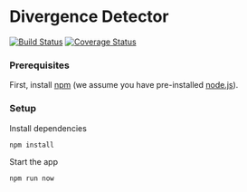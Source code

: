 # Divergence Detector

[![Build Status](https://travis-ci.org/karthikb/test.svg?branch=master)](https://travis-ci.org/karthikb/test)
[![Coverage Status](https://coveralls.io/repos/github/karthikb/test/badge.svg?branch=master)](https://coveralls.io/github/karthikb/test?branch=master)

### Prerequisites

First, install [npm](https://www.npmjs.com) (we assume you have pre-installed [node.js](https://nodejs.org)).

### Setup

Install dependencies

    npm install

Start the app

    npm run now
